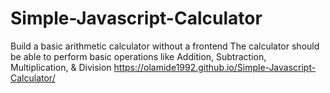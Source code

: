 # Simple-Javascript-Calculator
Build a basic arithmetic calculator without a frontend   The calculator should be able to perform basic operations like Addition, Subtraction, Multiplication, &amp; Division
https://olamide1992.github.io/Simple-Javascript-Calculator/
